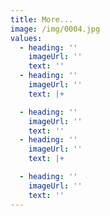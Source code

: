 ```yaml
---
title: More...
image: /img/0004.jpg
values:
  - heading: ''
    imageUrl: ''
    text: ''
  - heading: ''
    imageUrl: ''
    text: |+

  - heading: ''
    imageUrl: ''
    text: ''
  - heading: ''
    imageUrl: ''
    text: |+

  - heading: ''
    imageUrl: ''
    text: ''
---
```


